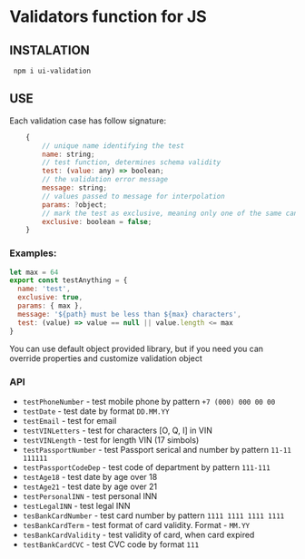 # Validators function for JS

## INSTALATION

` npm i ui-validation`

## USE

Each validation case has follow signature:

```js
    {
        // unique name identifying the test
        name: string;
        // test function, determines schema validity
        test: (value: any) => boolean;
        // the validation error message
        message: string;
        // values passed to message for interpolation
        params: ?object;
        // mark the test as exclusive, meaning only one of the same can be active at once
        exclusive: boolean = false;
    }
```

### Examples:

```js
let max = 64
export const testAnything = {
  name: 'test',
  exclusive: true,
  params: { max },
  message: '${path} must be less than ${max} characters',
  test: (value) => value == null || value.length <= max
}
```

You can use default object provided library, but if you need you can override properties and customize validation object

### API

- `testPhoneNumber` - test mobile phone by pattern `+7 (000) 000 00 00`
- `testDate` - test date by format `DD.MM.YY`
- `testEmail` - test for email
- `testVINLetters` - test for characters [O, Q, I] in VIN
- `testVINLength` - test for length VIN (17 simbols)
- `testPassportNumber` - test Passport serical and number by pattern `11-11 111111`
- `testPassportCodeDep` - test code of department by pattern `111-111`
- `testAge18` - test date by age over 18
- `testAge21` - test date by age over 21
- `testPersonalINN` - test personal INN
- `testLegalINN` - test legal INN
- `tesBankCardNumber` - test card number by pattern `1111 1111 1111 1111`
- `tesBankCardTerm` - test format of card validity. Format - `MM.YY`
- `tesBankCardValidity` - test validity of card, when card expired
- `testBankCardCVC` - test CVC code by format `111`
